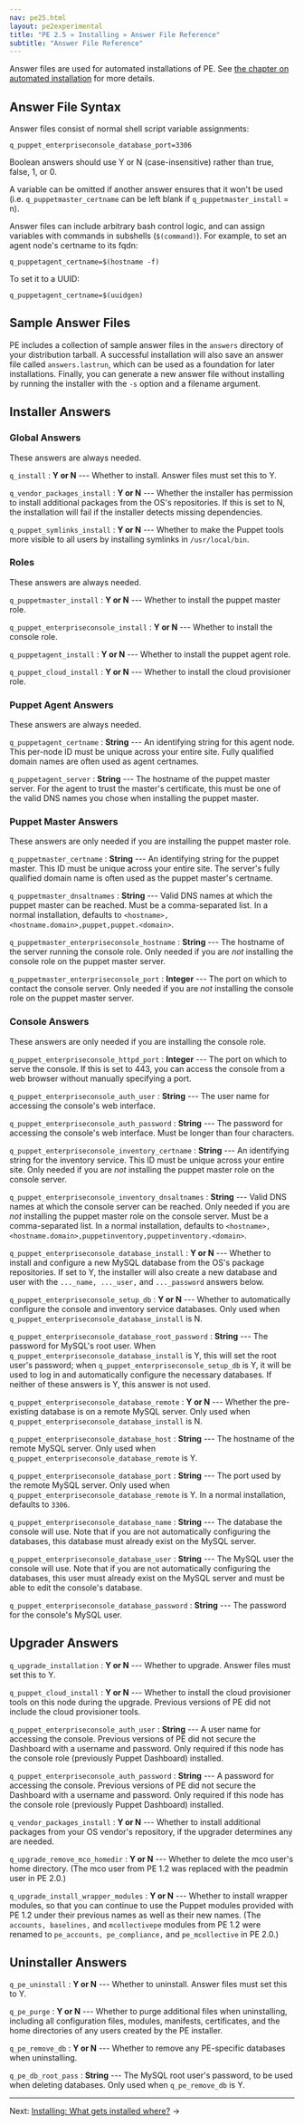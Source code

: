 ```yaml
---
nav: pe25.html
layout: pe2experimental
title: "PE 2.5 » Installing » Answer File Reference"
subtitle: "Answer File Reference"
---
```


Answer files are used for automated installations of PE. See [the chapter on automated installation](./install_automated.html) for more details.

Answer File Syntax
------------------

Answer files consist of normal shell script variable assignments:

    q_puppet_enterpriseconsole_database_port=3306

Boolean answers should use Y or N (case-insensitive) rather than true, false, 1, or 0. 

A variable can be omitted if another answer ensures that it won't be used (i.e. `q_puppetmaster_certname` can be left blank if `q_puppetmaster_install` = n). 

Answer files can include arbitrary bash control logic, and can assign variables with commands in subshells (`$(command)`). For example, to set an agent node's certname to its fqdn:

    q_puppetagent_certname=$(hostname -f)

To set it to a UUID:

    q_puppetagent_certname=$(uuidgen)

Sample Answer Files
-------------------

PE includes a collection of sample answer files in the `answers` directory of your distribution tarball. A successful installation will also save an answer file called `answers.lastrun`, which can be used as a foundation for later installations. Finally, you can generate a new answer file without installing by running the installer with the `-s` option and a filename argument.

Installer Answers
-----

### Global Answers

These answers are always needed.

`q_install`
: **Y or N** --- Whether to install. Answer files must set this to Y.

`q_vendor_packages_install`
: **Y or N** --- Whether the installer has permission to install additional packages from the OS's repositories. If this is set to N, the installation will fail if the installer detects missing dependencies. 

`q_puppet_symlinks_install`
: **Y or N** --- Whether to make the Puppet tools more visible to all users by installing symlinks in `/usr/local/bin`.


### Roles

These answers are always needed.

`q_puppetmaster_install`
: **Y or N** --- Whether to install the puppet master role.

`q_puppet_enterpriseconsole_install`
: **Y or N** --- Whether to install the console role.

`q_puppetagent_install`
: **Y or N** --- Whether to install the puppet agent role.

`q_puppet_cloud_install`
: **Y or N** --- Whether to install the cloud provisioner role.


### Puppet Agent Answers

These answers are always needed.

`q_puppetagent_certname`
: **String** --- An identifying string for this agent node. This per-node ID must be unique across your entire site. Fully qualified domain names are often used as agent certnames.

`q_puppetagent_server`
: **String** --- The hostname of the puppet master server. For the agent to trust the master's certificate, this must be one of the valid DNS names you chose when installing the puppet master.


### Puppet Master Answers

These answers are only needed if you are installing the puppet master role. 

`q_puppetmaster_certname`
: **String** --- An identifying string for the puppet master. This ID must be unique across your entire site. The server's fully qualified domain name is often used as the puppet master's certname.

`q_puppetmaster_dnsaltnames`
: **String** --- Valid DNS names at which the puppet master can be reached. Must be a comma-separated list. In a normal installation, defaults to `<hostname>,<hostname.domain>,puppet,puppet.<domain>`.

`q_puppetmaster_enterpriseconsole_hostname`
: **String** --- The hostname of the server running the console role. Only needed if you are _not_ installing the console role on the puppet master server. 

`q_puppetmaster_enterpriseconsole_port`
: **Integer** --- The port on which to contact the console server. Only needed if you are _not_ installing the console role on the puppet master server. 


### Console Answers

These answers are only needed if you are installing the console role. 

`q_puppet_enterpriseconsole_httpd_port`
: **Integer** --- The port on which to serve the console. If this is set to 443, you can access the console from a web browser without manually specifying a port. 

`q_puppet_enterpriseconsole_auth_user`
: **String** --- The user name for accessing the console's web interface.

`q_puppet_enterpriseconsole_auth_password`
: **String** --- The password for accessing the console's web interface. Must be longer than four characters.

`q_puppet_enterpriseconsole_inventory_certname`
: **String** --- An identifying string for the inventory service. This ID must be unique across your entire site. Only needed if you are _not_ installing the puppet master role on the console server.

`q_puppet_enterpriseconsole_inventory_dnsaltnames`
: **String** --- Valid DNS names at which the console server can be reached. Only needed if you are _not_ installing the puppet master role on the console server. Must be a comma-separated list. In a normal installation, defaults to `<hostname>,<hostname.domain>,puppetinventory,puppetinventory.<domain>`.

`q_puppet_enterpriseconsole_database_install`
: **Y or N** --- Whether to install and configure a new MySQL database from the OS's package repositories. If set to Y, the installer will also create a new database and user with the `..._name, ..._user,` and `..._password` answers below.

`q_puppet_enterpriseconsole_setup_db`
: **Y or N** --- Whether to automatically configure the console and inventory service databases. Only used when `q_puppet_enterpriseconsole_database_install` is N.

`q_puppet_enterpriseconsole_database_root_password`
: **String** --- The password for MySQL's root user. When `q_puppet_enterpriseconsole_database_install` is Y, this will set the root user's password; when `q_puppet_enterpriseconsole_setup_db` is Y, it will be used to log in and automatically configure the necessary databases. If neither of these answers is Y, this answer is not used. 

`q_puppet_enterpriseconsole_database_remote`
: **Y or N** --- Whether the pre-existing database is on a remote MySQL server. Only used when `q_puppet_enterpriseconsole_database_install` is N.

`q_puppet_enterpriseconsole_database_host`
: **String** --- The hostname of the remote MySQL server. Only used when `q_puppet_enterpriseconsole_database_remote` is Y.

`q_puppet_enterpriseconsole_database_port`
: **String** --- The port used by the remote MySQL server. Only used when `q_puppet_enterpriseconsole_database_remote` is Y. In a normal installation, defaults to `3306`.

`q_puppet_enterpriseconsole_database_name`
: **String** --- The database the console will use. Note that if you are not automatically configuring the databases, this database must already exist on the MySQL server.

`q_puppet_enterpriseconsole_database_user`
: **String** --- The MySQL user the console will use. Note that if you are not automatically configuring the databases, this user must already exist on the MySQL server and must be able to edit the console's database.

`q_puppet_enterpriseconsole_database_password`
: **String** --- The password for the console's MySQL user.


Upgrader Answers
-----

`q_upgrade_installation`
: **Y or N** --- Whether to upgrade. Answer files must set this to Y.

`q_puppet_cloud_install`
: **Y or N** --- Whether to install the cloud provisioner tools on this node during the upgrade. Previous versions of PE did not include the cloud provisioner tools.

`q_puppet_enterpriseconsole_auth_user`
: **String** --- A user name for accessing the console. Previous versions of PE did not secure the Dashboard with a username and password. Only required if this node has the console role (previously Puppet Dashboard) installed.

`q_puppet_enterpriseconsole_auth_password`
: **String** --- A password for accessing the console. Previous versions of PE did not secure the Dashboard with a username and password. Only required if this node has the console role (previously Puppet Dashboard) installed.

`q_vendor_packages_install`
: **Y or N** --- Whether to install additional packages from your OS vendor's repository, if the upgrader determines any are needed. 

`q_upgrade_remove_mco_homedir`
: **Y or N** --- Whether to delete the mco user's home directory. (The mco user from PE 1.2 was replaced with the peadmin user in PE 2.0.)

`q_upgrade_install_wrapper_modules`
: **Y or N** --- Whether to install wrapper modules, so that you can continue to use the Puppet modules provided with PE 1.2 under their previous names as well as their new names. (The `accounts, baselines,` and `mcollectivepe` modules from PE 1.2 were renamed to `pe_accounts, pe_compliance,` and `pe_mcollective` in PE 2.0.)

Uninstaller Answers
-----

`q_pe_uninstall`
: **Y or N** --- Whether to uninstall. Answer files must set this to Y.

`q_pe_purge`
: **Y or N** --- Whether to purge additional files when uninstalling, including all
  configuration files, modules, manifests, certificates, and the
  home directories of any users created by the PE installer.

`q_pe_remove_db`
: **Y or N** --- Whether to remove any PE-specific databases when uninstalling.

`q_pe_db_root_pass`
: **String** --- The MySQL root user's password, to be used when deleting
  databases. Only used when `q_pe_remove_db` is Y.

* * *

Next: [Installing: What gets installed where?](./install_what_and_where.html) &rarr;
